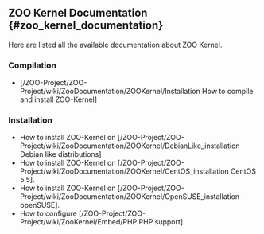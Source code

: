 ## ZOO Kernel Documentation {#zoo_kernel_documentation}

Here are listed all the available documentation about ZOO Kernel.

### Compilation

-   \[/ZOO-Project/ZOO-Project/wiki/ZooDocumentation/ZOOKernel/Installation
    How to compile and install ZOO-Kernel\]

### Installation

-   How to install ZOO-Kernel on
    \[/ZOO-Project/ZOO-Project/wiki/ZooDocumentation/ZOOKernel/DebianLike_installation
    Debian like distributions\]
-   How to install ZOO-Kernel on
    \[/ZOO-Project/ZOO-Project/wiki/ZooDocumentation/ZOOKernel/CentOS_installation
    CentOS 5.5\].
-   How to install ZOO-Kernel on
    \[/ZOO-Project/ZOO-Project/wiki/ZooDocumentation/ZOOKernel/OpenSUSE_installation
    openSUSE\].
-   How to configure \[/ZOO-Project/ZOO-Project/wiki/ZooKernel/Embed/PHP
    PHP support\]
